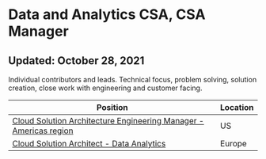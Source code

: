 # Data and Analytics CSA, CSA Manager
## Updated: October 28, 2021 

Individual contributors and leads. Technical focus, problem solving, solution creation, close work with engineering and customer facing. 

Position | Location
-------- | --------
[Cloud Solution Architecture Engineering Manager - Americas region](https://careers.microsoft.com/us/en/job/1141049/Cloud-Solution-Architecture-Engineering-Manager-US) | US
[Cloud Solution Architect - Data Analytics](https://careers.microsoft.com/us/en/job/1171381/Cloud-Solution-Architect-Data-Analytics) | Europe
